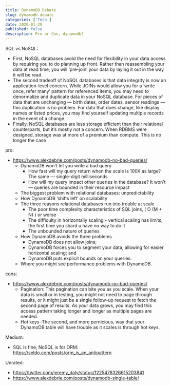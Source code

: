```yaml
---
title: DynamoDB Debate
slug: dynamodb-debate
categories: ['Tech']
date: 2020-01-29
published: false
description: Pro or Con, dynamodb?
---
```


SQL vs NoSQL:

- First, NoSQL databases avoid the need for flexibility in your data access by requiring you to do planning up front. Rather than reassembling your data at read time, you will ‘pre-join’ your data by laying it out in the way it will be read.
- The second tradeoff of NoSQL databases is that data integrity is now an application-level concern. While JOINs would allow you for a ‘write once, refer many’ pattern for referenced items, you may need to denormalize and duplicate data in your NoSQL database. For pieces of data that are unchanging — birth dates, order dates, sensor readings — this duplication is no problem. For data that does change, like display names or listed prices, you may find yourself updating multiple records in the event of a change.
- Finally, NoSQL databases are less storage efficient than their relational counterparts, but it’s mostly not a concern. When RDBMS were designed, storage was at more of a premium than compute. This is no longer the case


pro:

- https://www.alexdebrie.com/posts/dynamodb-no-bad-queries/
  - DynamoDB won't let you write a bad query
    - How fast will my query return when the scale is 100X as large? The same — single-digit milliseconds
    - How will my query impact other queries in the database? It won’t — queries are bounded in their resource impact
  - The biggest problem with relational databases: unpredictability
  - How DynamoDB ‘shifts left’ on scalability
  - The three reasons relational databases run into trouble at scale
    - The poor time complexity characteristics of SQL joins,  ( O (M + N) ) or worse
    - The difficulty in horizontally scaling - vertical scaling has limits, the first time you shard u have no way to do it
    - The unbounded nature of queries
  - How DynamoDB avoids the three problems
    - DynamoDB does not allow joins;
    - DynamoDB forces you to segment your data, allowing for easier horizontal scaling; and
    - DynamoDB puts explicit bounds on your queries.
  - Where you might see performance problems with DynamoDB.



cons:

- https://www.alexdebrie.com/posts/dynamodb-no-bad-queries/
  - Pagination: This pagination can bite you as you scale. When your data is small or in testing, you might not need to page through results, or it might just be a single follow-up request to fetch the second page of results. As your data grows, you may find this access pattern taking longer and longer as multiple pages are needed.
  - Hot keys :The second, and more pernicious, way that your DynamoDB table will have trouble as it scales is through hot keys.


Medium:
  - SQL is fine, NoSQL is for ORM: https://seldo.com/posts/orm_is_an_antipattern

Unrated:
  - https://twitter.com/jeremy_daly/status/1225478326615203841
  - https://www.alexdebrie.com/posts/dynamodb-single-table/